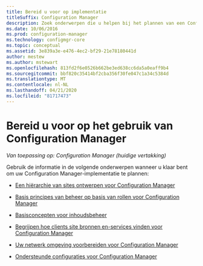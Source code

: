 ```yaml
---
title: Bereid u voor op implementatie
titleSuffix: Configuration Manager
description: Zoek onderwerpen die u helpen bij het plannen van een Configuration Manager-implementatie.
ms.date: 10/06/2016
ms.prod: configuration-manager
ms.technology: configmgr-core
ms.topic: conceptual
ms.assetid: 3e839a3e-e476-4ec2-bf29-21e78180441d
author: mestew
ms.author: mstewart
ms.openlocfilehash: 813fd2f6e0526b662be3ed638cc6da5a0eaff9b4
ms.sourcegitcommit: bbf820c35414bf2cba356f30fe047c1a34c5384d
ms.translationtype: MT
ms.contentlocale: nl-NL
ms.lasthandoff: 04/21/2020
ms.locfileid: "81717473"
---
```

# <a name="get-ready-for-configuration-manager"></a>Bereid u voor op het gebruik van Configuration Manager

*Van toepassing op: Configuration Manager (huidige vertakking)*

Gebruik de informatie in de volgende onderwerpen wanneer u klaar bent om uw Configuration Manager-implementatie te plannen:  


-   [Een hiërarchie van sites ontwerpen voor Configuration Manager](../../core/plan-design/hierarchy/design-a-hierarchy-of-sites.md)  

-   [Basis principes van beheer op basis van rollen voor Configuration Manager](../../core/understand/fundamentals-of-role-based-administration.md)  

-   [Basisconcepten voor inhoudsbeheer](../../core/plan-design/hierarchy/fundamental-concepts-for-content-management.md)  

-   [Begrijpen hoe clients site bronnen en-services vinden voor Configuration Manager](../../core/plan-design/hierarchy/understand-how-clients-find-site-resources-and-services.md)  

-   [Uw netwerk omgeving voorbereiden voor Configuration Manager](network/configure-firewalls-ports-domains.md)  

-   [Ondersteunde configuraties voor Configuration Manager](../../core/plan-design/configs/supported-configurations.md)  

